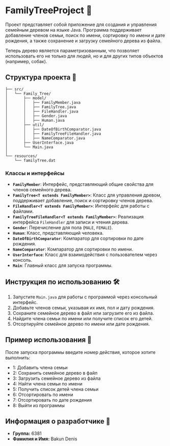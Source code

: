 # FamilyTreeProject 🌳

Проект представляет собой приложение для создания и управления семейным деревом на языке Java. Программа поддерживает добавление членов семьи, поиск по имени, сортировку по имени и дате рождения, а также сохранение и загрузку семейного дерева из файла.

Теперь дерево является параметризованным, что позволяет использовать его не только для людей, но и для других типов объектов (например, собак).

## Структура проекта 📂

```
├── src/
│   └── Family_Tree/
│       ├── model/
│       │   ├── FamilyMember.java
│       │   ├── FamilyTree.java
│       │   ├── FileHandler.java
│       │   ├── Gender.java
│       │   ├── Human.java
│       ├── util/
│       │   ├── DateOfBirthComparator.java
│       │   ├── FamilyTreeFileHandler.java
│       │   ├── NameComparator.java
│       ├── UserInterface.java
│       └── Main.java
│
└── resources/
    └── familyTree.dat
```

### Классы и интерфейсы

- **`FamilyMember`**: Интерфейс, представляющий общие свойства для членов семейного дерева.
- **`FamilyTree<T extends FamilyMember>`**: Класс для управления древом, поддерживает добавление, поиск и сортировку членов дерева.
- **`FileHandler<T extends FamilyMember>`**: Интерфейс для работы с файлами.
- **`FamilyTreeFileHandler<T extends FamilyMember>`**: Реализация интерфейса `FileHandler` для записи и чтения дерева.
- **`Gender`**: Перечисление для пола (`MALE`, `FEMALE`).
- **`Human`**: Класс, представляющий человека.
- **`DateOfBirthComparator`**: Компаратор для сортировки по дате рождения.
- **`NameComparator`**: Компаратор для сортировки по имени.
- **`UserInterface`**: Класс для взаимодействия с пользователем через консоль.
- **`Main`**: Главный класс для запуска программы.

## Инструкция по использованию 🛠️

1. Запустите `Main.java` для работы с программой через консольный интерфейс.
2. Добавьте членов семьи, указывая их имя, пол и дату рождения.
3. Сохраните семейное дерево в файл или загрузите его из файла.
4. Найдите члена семьи по имени или получите список его детей.
5. Отсортируйте семейное дерево по имени или дате рождения.

## Пример использования 🌟

После запуска программы введите номер действия, которое хотите выполнить:

- 1: Добавить члена семьи
- 2: Сохранить семейное дерево в файл
- 3: Загрузить семейное дерево из файла
- 4: Найти члена семьи по имени
- 5: Получить список детей члена семьи
- 6: Отсортировать по имени
- 7: Отсортировать по дате рождения
- 8: Выйти из программы

## Информация о разработчике 👤

- **Группа:** 6381
- **Фамилия и Имя:** Bakun Denis
